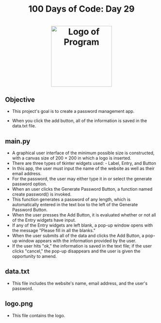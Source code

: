 <h1 align="center">
    100 Days of Code: Day 29
  <br>
</h1>

<h1 align="center">
  <a href="#"><img src="https://imgur.com/o5LcQK5" alt="Logo of Program" width="200"></a>
</h1>

## Objective
- This project's goal is to create a password management app.

- When you click the add button, all of the information is saved in the data.txt file.

## main.py
- A graphical user interface of the minimum possible size is constructed, with a canvas size of 200 × 200 in which a logo is inserted.
- There are three types of tkinter widgets used: - Label, Entry, and Button
- In this app, the user must input the name of the website as well as their email address.
- For the password, the user may either type it in or select the generate password option.
- When an user clicks the Generate Password Button, a function named create password() is invoked.
- This function generates a password of any length, which is automatically entered in the text box to the left of the Generate Password Button.
- When the user presses the Add Button, it is evaluated whether or not all of the Entry widgets have input. 
- If any of the Entry widgets are left blank, a pop-up window opens with the message "Please fill in all the blanks."
- When the user submits all of the data and clicks the Add Button, a pop-up window appears with the information provided by the user.
- If the user hits "ok," the information is saved in the text file; if the user clicks "cancel," the pop-up disappears and the user is given the opportunity to amend.

## data.txt
- This file includes the website's name, email address, and the user's password.

## logo.png
-  This file contains the logo.
